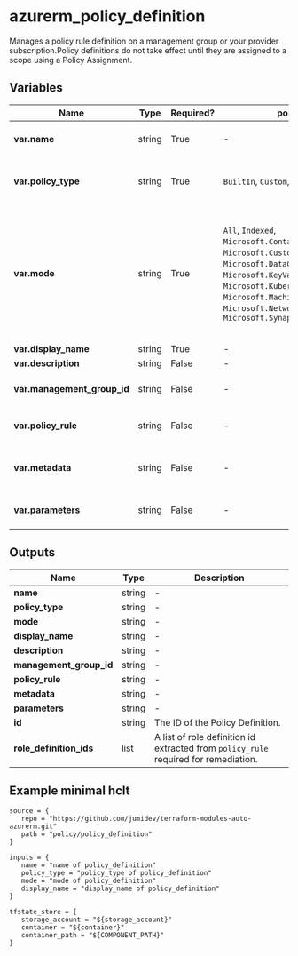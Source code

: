 # azurerm_policy_definition

Manages a policy rule definition on a management group or your provider subscription.Policy definitions do not take effect until they are assigned to a scope using a Policy Assignment.

## Variables

| Name | Type | Required? |  possible values |  Description |
| ---- | ---- | --------- |  ----------- | ----------- |
| **var.name** | string | True | -  |  The name of the policy definition. Changing this forces a new resource to be created. | 
| **var.policy_type** | string | True | `BuiltIn`, `Custom`, `NotSpecified`, `Static`  |  The policy type. Possible values are `BuiltIn`, `Custom`, `NotSpecified` and `Static`. Changing this forces a new resource to be created. | 
| **var.mode** | string | True | `All`, `Indexed`, `Microsoft.ContainerService.Data`, `Microsoft.CustomerLockbox.Data`, `Microsoft.DataCatalog.Data`, `Microsoft.KeyVault.Data`, `Microsoft.Kubernetes.Data`, `Microsoft.MachineLearningServices.Data`, `Microsoft.Network.Data`, `Microsoft.Synapse.Data`  |  The policy resource manager mode that allows you to specify which resource types will be evaluated. Possible values are `All`, `Indexed`, `Microsoft.ContainerService.Data`, `Microsoft.CustomerLockbox.Data`, `Microsoft.DataCatalog.Data`, `Microsoft.KeyVault.Data`, `Microsoft.Kubernetes.Data`, `Microsoft.MachineLearningServices.Data`, `Microsoft.Network.Data` and `Microsoft.Synapse.Data`. | 
| **var.display_name** | string | True | -  |  The display name of the policy definition. | 
| **var.description** | string | False | -  |  The description of the policy definition. | 
| **var.management_group_id** | string | False | -  |  The id of the Management Group where this policy should be defined. Changing this forces a new resource to be created. | 
| **var.policy_rule** | string | False | -  |  The policy rule for the policy definition. This is a JSON string representing the rule that contains an if and a then block. | 
| **var.metadata** | string | False | -  |  The metadata for the policy definition. This is a JSON string representing additional metadata that should be stored with the policy definition. | 
| **var.parameters** | string | False | -  |  Parameters for the policy definition. This field is a JSON string that allows you to parameterize your policy definition. | 



## Outputs

| Name | Type | Description |
| ---- | ---- | --------- | 
| **name** | string  | - | 
| **policy_type** | string  | - | 
| **mode** | string  | - | 
| **display_name** | string  | - | 
| **description** | string  | - | 
| **management_group_id** | string  | - | 
| **policy_rule** | string  | - | 
| **metadata** | string  | - | 
| **parameters** | string  | - | 
| **id** | string  | The ID of the Policy Definition. | 
| **role_definition_ids** | list  | A list of role definition id extracted from `policy_rule` required for remediation. | 

## Example minimal hclt

```hcl
source = {
   repo = "https://github.com/jumidev/terraform-modules-auto-azurerm.git" 
   path = "policy/policy_definition" 
}

inputs = {
   name = "name of policy_definition" 
   policy_type = "policy_type of policy_definition" 
   mode = "mode of policy_definition" 
   display_name = "display_name of policy_definition" 
}

tfstate_store = {
   storage_account = "${storage_account}" 
   container = "${container}" 
   container_path = "${COMPONENT_PATH}" 
}


```